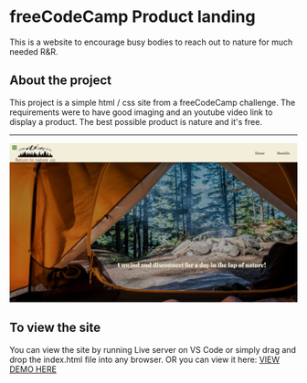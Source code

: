 # freeCodeCamp Product landing
This is a website to encourage busy bodies to reach out to nature for much needed R&R.

## About the project
This project is a simple html / css site from a freeCodeCamp challenge. The requirements were to have 
good imaging and an youtube video link to display a product. The best possible product is nature and it's free.
 <br/>
 <hr>
<img src="https://github.com/gusmontoya/Product-landing-page-FCC/blob/main/images/nature_header.png" alt="nature header">

## To view the site
  You can view the site by running Live server on VS Code or simply drag and drop the index.html file into any browser. 
  OR
  you can view it here: <a href="https://eloquent-goldstine-8169ff.netlify.app/" target="_blank">VIEW DEMO HERE</a>
